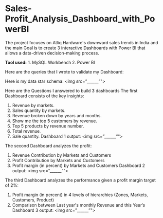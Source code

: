 # Sales-Profit_Analysis_Dashboard_with_PowerBI
The project focuses on Atliq Hardware's downward sales trends in India and the main Goal is to create 3 interactive Dashboards with Power BI that allows a data-driven decision-making process.

**Tool used:** 1. MySQL Workbench   2. Power BI

Here are the queries that I wrote to validate my Dashboard: 

Here is my data star schema: <img src=”______”"> 

Here are the Questions I answered to build 3 dashboards 
The first Dashboard consists of the key insights:
1. Revenue by markets.
2. Sales quantity by markets.
3. Revenue broken down by years and months.
4. Show me the top 5 customers by revenue.
5. Top 5 products by revenue number.
6. Total revenue.
7. Sale quantity.
Dashboard 1 output: <img src=”______”"> 

The second Dashboard analyzes the profit:
1. Revenue Contribution by Markets and Customers
2. Profit Contribution by Markets and Customers
3. Profit margin (in percent) by Markets and Customers
Dashboard 2 output: <img src=”______”"> 

The third Dashboard analyzes the performance given a profit margin target of 2%:
1. Profit margin (in percent) in 4 levels of hierarchies (Zones, Markets, Customers, Product)
2. Comparison between Last year's monthly Revenue and this Year’s 
Dashboard 3 output: <img src=”______”"> 
